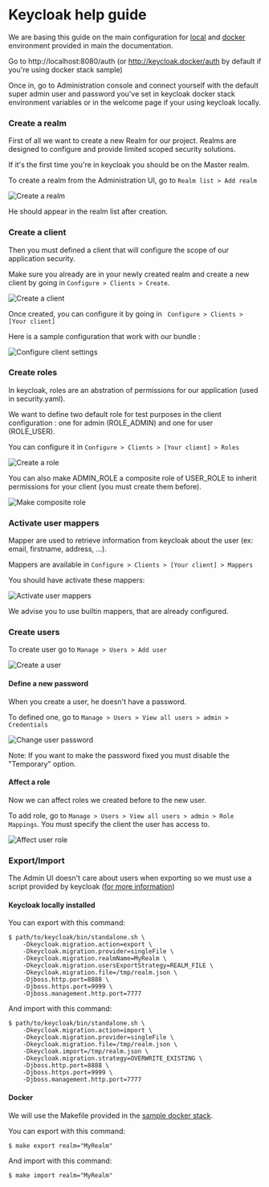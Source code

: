 # Keycloak help guide

We are basing this guide on the main configuration for [local](../../../../#basic) and [docker](../../../../#docker) environment provided in main the documentation.

Go to http://localhost:8080/auth (or http://keycloak.docker/auth by default if you're using docker stack sample)

Once in, go to Administration console and connect yourself with the default super admin user and password you've set in keycloak docker stack environment variables or in the welcome page if your using keycloak locally.

### Create a realm

First of all we want to create a new Realm for our project. Realms are designed to configure and provide limited scoped security solutions.

If it's the first time you're in keycloak you should be on the Master realm.

To create a realm from the Administration UI, go to ```Realm list > Add realm```

![Create a realm](screenshots/create-a-realm.png)

He should appear in the realm list after creation.

### Create a client

Then you must defined a client that will configure the scope of our application security.

Make sure you already are in your newly created realm and create a new client by going in ```Configure > Clients > Create```.

![Create a client](screenshots/create-a-client.png)

Once created, you can configure it by going in ``` Configure > Clients > [Your client]```

Here is a sample configuration that work with our bundle :

![Configure client settings](screenshots/configure-client-settings.png)

### Create roles

In keycloak, roles are an abstration of permissions for our application (used in security.yaml).

We want to define two default role for test purposes in the client configuration : one for admin (ROLE_ADMIN) and one for user (ROLE_USER).

You can configure it in ```Configure > Clients > [Your client] > Roles```

![Create a role](screenshots/create-a-role.png)

You can also make ADMIN_ROLE a composite role of USER_ROLE to inherit permissions for your client (you must create them before).

![Make composite role](screenshots/make-composite-role.png)

### Activate user mappers

Mapper are used to retrieve information from keycloak about the user (ex: email, firstname, address, ...).

Mappers are available in ```Configure > Clients > [Your client] > Mappers```

You should have activate these mappers:

![Activate user mappers](screenshots/activate-user-mappers.png)

We advise you to use builtin mappers, that are already configured.

### Create users

To create user go to ```Manage > Users > Add user```

![Create a user](screenshots/create-a-user.png)

#### Define a new password

When you create a user, he doesn't have a password.

To defined one, go to ```Manage > Users > View all users > admin > Credentials```

![Change user password](screenshots/change-user-password.png)

Note: If you want to make the password fixed you must disable the "Temporary" option.

#### Affect a role

Now we can affect roles we created before to the new user.

To add role, go to ```Manage > Users > View all users > admin > Role Mappings```. You must specify the client the user has access to.

![Affect user role](screenshots/affect-user-role.png)

### Export/Import

The Admin UI doesn't care about users when exporting so we must use a script provided by keycloak ([for more information](https://www.keycloak.org/docs/2.5/server_admin/topics/export-import.html))

#### Keycloak locally installed

You can export with this command:

```shell
$ path/to/keycloak/bin/standalone.sh \
    -Dkeycloak.migration.action=export \
    -Dkeycloak.migration.provider=singleFile \
    -Dkeycloak.migration.realmName=MyRealm \
    -Dkeycloak.migration.usersExportStrategy=REALM_FILE \
    -Dkeycloak.migration.file=/tmp/realm.json \
    -Djboss.http.port=8888 \
    -Djboss.https.port=9999 \
    -Djboss.management.http.port=7777
```

And import with this command:

```shell
$ path/to/keycloak/bin/standalone.sh \
    -Dkeycloak.migration.action=import \
    -Dkeycloak.migration.provider=singleFile \
    -Dkeycloak.migration.file=/tmp/realm.json \
    -Dkeycloak.import=/tmp/realm.json \
    -Dkeycloak.migration.strategy=OVERWRITE_EXISTING \
    -Djboss.http.port=8888 \
    -Djboss.https.port=9999 \
    -Djboss.management.http.port=7777
```

#### Docker

We will use the Makefile provided in the [sample docker stack](./Resources/docs/example).

You can export with this command:

```shell
$ make export realm="MyRealm"
```

And import with this command:

```shell
$ make import realm="MyRealm"
```
